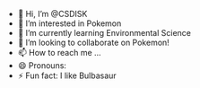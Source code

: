 - 👋 Hi, I’m @CSDISK
- 👀 I’m interested in Pokemon
- 🌱 I’m currently learning Environmental Science
- 💞️ I’m looking to collaborate on Pokemon!
- 📫 How to reach me ...
- 😄 Pronouns: 
- ⚡ Fun fact: I like Bulbasaur 

<!---
CSDISK/CSDISK is a ✨ special ✨ repository because its `README.md` (this file) appears on your GitHub profile.
You can click the Preview link to take a look at your changes.
--->
